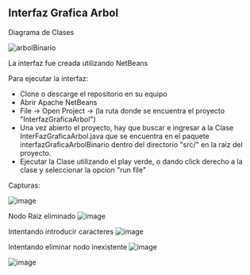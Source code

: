 Interfaz Grafica Arbol
-

Diagrama de Clases

![arbolBinario](https://github.com/user-attachments/assets/5629a6d2-b0ba-41f7-add1-ba0b38562fdd)

La interfaz fue creada utilizando NetBeans

Para ejecutar la interfaz:

- Clone o descarge el repositorio en su equipo
- Abrir Apache NetBeans
- File -> Open Project -> (la ruta donde se encuentra el proyecto "InterfazGraficaArbol")
- Una vez abierto el proyecto, hay que buscar e ingresar a la Clase InterFazGraficaArbol.java que se encuentra en el paquete interfazGraficaArbolBinario dentro del directorio "src/" en la raíz del proyecto.
- Ejecutar la Clase utilizando el play verde, o dando click derecho a la clase y seleccionar la opcion "run file"

Capturas:

![image](https://github.com/user-attachments/assets/018b7dfe-eca5-495c-81d0-8734db507ea9)

Nodo Raiz eliminado
![image](https://github.com/user-attachments/assets/c5ea0b6a-8a84-4f89-8726-adb644fb1d74)

Intentando introducir caracteres
![image](https://github.com/user-attachments/assets/27fbb5dc-bf57-42c0-b866-c674b0837b44)

Intentando eliminar nodo inexistente
![image](https://github.com/user-attachments/assets/74778358-1c2b-4a11-a3cc-e0bf1131af9f)

![image](https://github.com/user-attachments/assets/f2fe822e-167f-4bdf-a059-ee9de6aa3483)





